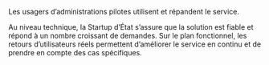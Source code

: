 Les usagers d’administrations pilotes utilisent et répandent le service.

Au niveau technique, la Startup d’État s’assure que la solution est fiable et répond à un nombre croissant de demandes. Sur le plan fonctionnel, les retours d’utilisateurs réels permettent d’améliorer le service en continu et de prendre en compte des cas spécifiques.
